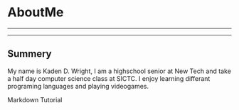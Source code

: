 # AboutMe
---
---
## Summery
My name is Kaden D. Wright, I am a highschool senior at New Tech and take a half day computer science class at SICTC. I enjoy learning differant programing languages and playing videogames.

Markdown Tutorial
